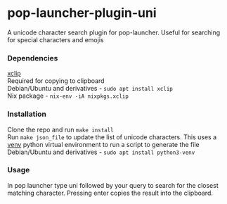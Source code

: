 # pop-launcher-plugin-uni
A unicode character search plugin for pop-launcher. Useful for searching for special characters and emojis

### Dependencies
[xclip](https://github.com/astrand/xclip)\
Required for copying to clipboard\
Debian/Ubuntu and derivatives - `sudo apt install xclip`\
Nix package - `nix-env -iA nixpkgs.xclip`

### Installation
Clone the repo and run `make install`\
Run `make json_file` to update the list of unicode characters. This uses a [venv](https://docs.python.org/3/library/venv.html) python virtual environment to run a script to generate the file
Debian/Ubuntu and derivatives - `sudo apt install python3-venv`

### Usage
In pop launcher type uni followed by your query to search for the closest matching character. Pressing enter copies the result into the clipboard.

